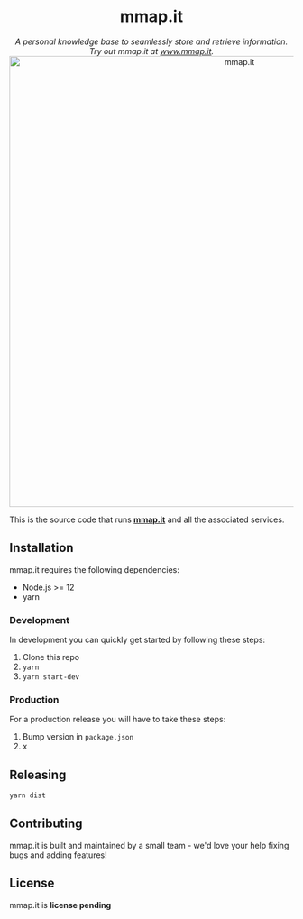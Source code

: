 <p align="center">
<h1 align="center">mmap.it</h1> 
</p>

<p align="center">
<i>A personal knowledge base to seamlessly store and retrieve information.<br/>Try out mmap.it at <a href="https://www.mmap.it">www.mmap.it</a>.</i>
<br/>
  <img src="https://user-images.githubusercontent.com/8173045/78063441-35812e80-735e-11ea-94ec-8f02fcaf941c.png" alt="mmap.it" width="800" />
</p>

This is the source code that runs [**mmap.it**](https://mmap.it) and all the associated services. 


## Installation

mmap.it requires the following dependencies:

- Node.js >= 12
- yarn



### Development

In development you can quickly get started by following these steps:

1. Clone this repo
2. `yarn`
3. `yarn start-dev`


### Production

For a production release you will have to take these steps:

1. Bump version in `package.json`
2. x



## Releasing
```bash
yarn dist
```



## Contributing

mmap.it is built and maintained by a small team - we'd love your help fixing bugs and adding features!



## License

mmap.it is **license pending**

